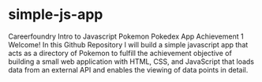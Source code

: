# simple-js-app
Careerfoundry Intro to Javascript
Pokemon Pokedex App Achievement 1
Welcome! In this Github Repository I will build a simple javascript app that acts as a directory of Pokemon to fulfill the achievement
objective of building a small web application with HTML, CSS, and JavaScript that loads
data from an external API and enables the viewing of data points in detail.
